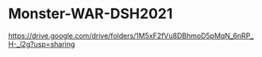 # Monster-WAR-DSH2021
https://drive.google.com/drive/folders/1M5xF2fVu8DBhmoD5pMqN_6nRP_H-_l2g?usp=sharing
